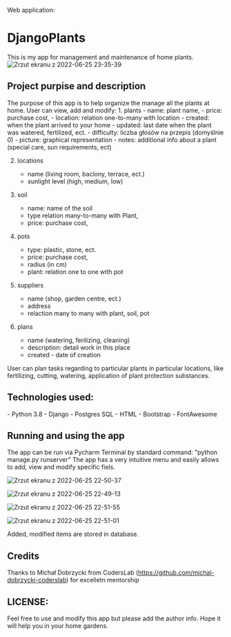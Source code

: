 Web application:

<h1>DjangoPlants</h1>

This is my app for management and maintenance of home plants.
![Zrzut ekranu z 2022-06-25 23-35-39](https://user-images.githubusercontent.com/66016783/175791187-2e4f82de-86c2-4041-a532-bf41ed3b0449.png)


<h2>Project purpise and description</h2>
The purpose of this app is to help organize the manage all the plants at home. 
User can view, add and modify:
1. plants 
    - name: plant name,
    - price: purchase cost,
    - location: relation one-to-many with location
    - created: when the plant arrived to your home
    - updated: last date when the plant was watered, fertilized, ect.
    - difficulty: liczba głosów na przepis (domyślnie 0)
    - picture: graphical representation
    - notes: additional info about a plant (special care, sun requirements, ect)


2. locations
    - name (living room, baclony, terrace, ect.)
    - sunlight level (high, medium, low)


3. soil
    - name: name of the soil
    - type relation many-to-many with Plant,
    - price: purchase cost,

4. pots
    - type: plastic, stone, ect.
    - price: purchase cost,
    - radius (in cm)
    - plant: relation one to one with pot

5. suppliers
    - name (shop, garden centre, ect.)
    - address
    - relaction many to many with plant, soil, pot


6. plans
    - name (watering, ferilizing, cleaning)
    - description: detail work in this place
    - created - date of creation   

User can plan tasks regarding to particular plants in particular locations, like fertilizing, cutting, watering, application of plant protection substances.

<h2>Technologies used:</h2>
- Python 3.8
- Django
- Postgres SQL
- HTML
- Bootstrap
- FontAwesome

<h2>Running and using the app</h2>



The app can be run via Pycharm Terminal by standard command: "python manage.py runserver"
The app has a very intuitive menu and easily allows to add, view and modify specific fiels.

![Zrzut ekranu z 2022-06-25 22-50-37](https://user-images.githubusercontent.com/66016783/175791229-864e97a5-dbce-4016-ba0d-5606c08d6300.png)

![Zrzut ekranu z 2022-06-25 22-49-13](https://user-images.githubusercontent.com/66016783/175791146-867d9be9-2b24-46f6-be2c-998724d34927.png)

![Zrzut ekranu z 2022-06-25 22-51-55](https://user-images.githubusercontent.com/66016783/175791205-93202036-6e06-4426-b151-27b577ee4fac.png)

![Zrzut ekranu z 2022-06-25 22-51-01](https://user-images.githubusercontent.com/66016783/175791220-ce5f7426-a289-4cd4-a3b4-e723d225c7c7.png)

Added, modified items are stored in database.

<h2>Credits</h2>

Thanks to Michał Dobrzycki from CodersLab (https://github.com/michal-dobrzycki-coderslab) for excelletn mentorship

<h2>LICENSE:</h2>
Feel free to use and modify this app but please add the author info. Hope it will help you in your home gardens.
